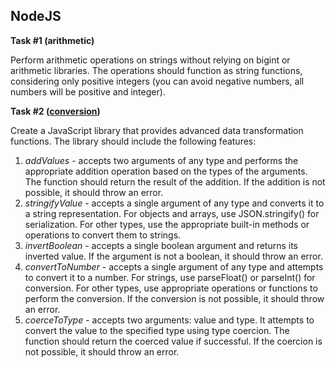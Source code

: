 ## NodeJS

**Task #1 (arithmetic)**

Perform arithmetic operations on strings without relying on bigint or arithmetic libraries. The operations should function as string functions, considering only positive integers (you can avoid negative numbers, all numbers will be positive and integer).

**Task #2 ([conversion](https://github.com/hizmailovich/conversion))**

Create a JavaScript library that provides advanced data transformation functions. The library should include the following features:
1. *addValues* - accepts two arguments of any type and performs the appropriate addition operation based on the types of the arguments. The function should return the result of the addition. If the addition is not possible, it should throw an error.
2. *stringifyValue* - accepts a single argument of any type and converts it to a string representation. For objects and arrays, use JSON.stringify() for serialization. For other types, use the appropriate built-in methods or operations to convert them to strings.
3. *invertBoolean* - accepts a single boolean argument and returns its inverted value. If the argument is not a boolean, it should throw an error. 
4. *convertToNumber* - accepts a single argument of any type and attempts to convert it to a number. For strings, use parseFloat() or parseInt() for conversion. For other types, use appropriate operations or functions to perform the conversion. If the conversion is not possible, it should throw an error. 
5. *coerceToType* - accepts two arguments: value and type. It attempts to convert the value to the specified type using type coercion. The function should return the coerced value if successful. If the coercion is not possible, it should throw an error.
